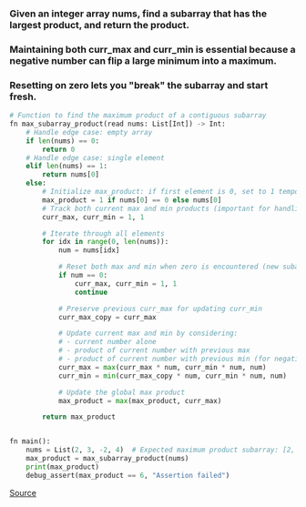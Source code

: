 ### Given an integer array nums, find a subarray that has the largest product, and return the product.
### Maintaining both curr_max and curr_min is essential because a negative number can flip a large minimum into a maximum.
### Resetting on zero lets you "break" the subarray and start fresh.


```python
# Function to find the maximum product of a contiguous subarray
fn max_subarray_product(read nums: List[Int]) -> Int:
    # Handle edge case: empty array
    if len(nums) == 0:
        return 0
    # Handle edge case: single element
    elif len(nums) == 1:
        return nums[0]
    else:
        # Initialize max_product: if first element is 0, set to 1 temporarily
        max_product = 1 if nums[0] == 0 else nums[0]
        # Track both current max and min products (important for handling negatives)
        curr_max, curr_min = 1, 1

        # Iterate through all elements
        for idx in range(0, len(nums)):
            num = nums[idx]

            # Reset both max and min when zero is encountered (new subarray starts)
            if num == 0:
                curr_max, curr_min = 1, 1
                continue

            # Preserve previous curr_max for updating curr_min
            curr_max_copy = curr_max

            # Update current max and min by considering:
            # - current number alone
            # - product of current number with previous max
            # - product of current number with previous min (for negatives)
            curr_max = max(curr_max * num, curr_min * num, num)
            curr_min = min(curr_max_copy * num, curr_min * num, num)

            # Update the global max product
            max_product = max(max_product, curr_max)

        return max_product


fn main():
    nums = List(2, 3, -2, 4)  # Expected maximum product subarray: [2, 3] => 6
    max_product = max_subarray_product(nums)
    print(max_product)
    debug_assert(max_product == 6, "Assertion failed")

```
[Source](https://github.com/ratulb/mojo_programming/blob/main/codes/max_subarray_product.mojo)
